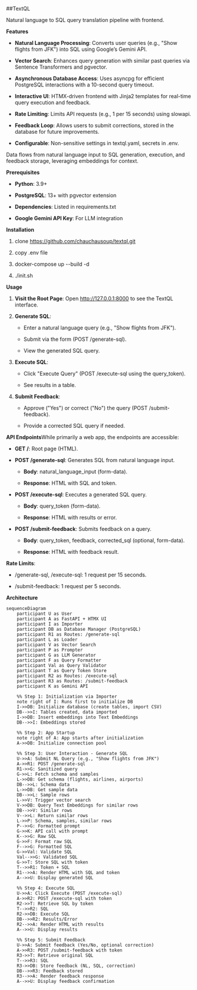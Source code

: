 ##TextQL

Natural language to SQL query translation pipeline with frontend.

**Features**

*   **Natural Language Processing**: Converts user queries (e.g., "Show flights from JFK") into SQL using Google’s Gemini API.
    
*   **Vector Search**: Enhances query generation with similar past queries via Sentence Transformers and pgvector.
    
*   **Asynchronous Database Access**: Uses asyncpg for efficient PostgreSQL interactions with a 10-second query timeout.
    
*   **Interactive UI**: HTMX-driven frontend with Jinja2 templates for real-time query execution and feedback.
    
*   **Rate Limiting**: Limits API requests (e.g., 1 per 15 seconds) using slowapi.
    
*   **Feedback Loop**: Allows users to submit corrections, stored in the database for future improvements.
    
*   **Configurable**: Non-sensitive settings in textql.yaml, secrets in .env.


Data flows from natural language input to SQL generation, execution, and feedback storage, leveraging embeddings for context.

**Prerequisites**

*   **Python**: 3.9+
    
*   **PostgreSQL**: 13+ with pgvector extension
    
*   **Dependencies**: Listed in requirements.txt
    
*   **Google Gemini API Key**: For LLM integration
    

**Installation**

1.  clone https://github.com/chauchausoup/textql.git

2.  copy .env file
    
3.  docker-compose up --build -d

4.  ./init.sh


**Usage**

1.  **Visit the Root Page**: Open http://127.0.0.1:8000 to see the TextQL interface.
    
2.  **Generate SQL**:
    
    *   Enter a natural language query (e.g., "Show flights from JFK").
        
    *   Submit via the form (POST /generate-sql).
        
    *   View the generated SQL query.
        
3.  **Execute SQL**:
    
    *   Click "Execute Query" (POST /execute-sql using the query\_token).
        
    *   See results in a table.
        
4.  **Submit Feedback**:
    
    *   Approve ("Yes") or correct ("No") the query (POST /submit-feedback).
        
    *   Provide a corrected SQL query if needed.
        

**API Endpoints**While primarily a web app, the endpoints are accessible:

*   **GET /**: Root page (HTML).
    
*   **POST /generate-sql**: Generates SQL from natural language input.
    
    *   **Body**: natural\_language\_input (form-data).
        
    *   **Response**: HTML with SQL and token.
        
*   **POST /execute-sql**: Executes a generated SQL query.
    
    *   **Body**: query\_token (form-data).
        
    *   **Response**: HTML with results or error.
        
*   **POST /submit-feedback**: Submits feedback on a query.
    
    *   **Body**: query\_token, feedback, corrected\_sql (optional, form-data).
        
    *   **Response**: HTML with feedback result.
        

**Rate Limits**:

*   /generate-sql, /execute-sql: 1 request per 15 seconds.
    
*   /submit-feedback: 1 request per 5 seconds.



**Architecture**
```memaid
sequenceDiagram
    participant U as User
    participant A as FastAPI + HTMX UI
    participant I as Importer
    participant DB as Database Manager (PostgreSQL)
    participant R1 as Routes: /generate-sql
    participant L as Loader
    participant V as Vector Search
    participant P as Prompter
    participant G as LLM Generator
    participant F as Query Formatter
    participant Val as Query Validator
    participant T as Query Token Store
    participant R2 as Routes: /execute-sql
    participant R3 as Routes: /submit-feedback
    participant K as Gemini API

    %% Step 1: Initialization via Importer
    note right of I: Runs first to initialize DB
    I->>DB: Initialize database (create tables, import CSV)
    DB-->>I: Tables created, data imported
    I->>DB: Insert embeddings into Text Embeddings
    DB-->>I: Embeddings stored

    %% Step 2: App Startup
    note right of A: App starts after initialization
    A->>DB: Initialize connection pool

    %% Step 3: User Interaction - Generate SQL
    U->>A: Submit NL Query (e.g., "Show flights from JFK")
    A->>R1: POST /generate-sql
    R1->>G: Sanitized query
    G->>L: Fetch schema and samples
    L->>DB: Get schema (flights, airlines, airports)
    DB-->>L: Schema data
    L->>DB: Get sample data
    DB-->>L: Sample rows
    L->>V: Trigger vector search
    V->>DB: Query Text Embeddings for similar rows
    DB-->>V: Similar rows
    V-->>L: Return similar rows
    L->>P: Schema, samples, similar rows
    P-->>G: Formatted prompt
    G->>K: API call with prompt
    K-->>G: Raw SQL
    G->>F: Format raw SQL
    F-->>G: Formatted SQL
    G->>Val: Validate SQL
    Val-->>G: Validated SQL
    G->>T: Store SQL with token
    T-->>R1: Token + SQL
    R1-->>A: Render HTML with SQL and token
    A-->>U: Display generated SQL

    %% Step 4: Execute SQL
    U->>A: Click Execute (POST /execute-sql)
    A->>R2: POST /execute-sql with token
    R2->>T: Retrieve SQL by token
    T-->>R2: SQL
    R2->>DB: Execute SQL
    DB-->>R2: Results/Error
    R2-->>A: Render HTML with results
    A-->>U: Display results

    %% Step 5: Submit Feedback
    U->>A: Submit feedback (Yes/No, optional correction)
    A->>R3: POST /submit-feedback with token
    R3->>T: Retrieve original SQL
    T-->>R3: SQL
    R3->>DB: Store feedback (NL, SQL, correction)
    DB-->>R3: Feedback stored
    R3-->>A: Render feedback response
    A-->>U: Display feedback confirmation
